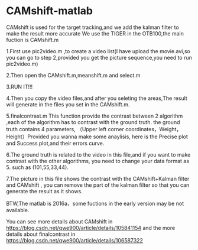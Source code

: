 # CAMshift-matlab
CAMshift is used for the target tracking,and we add the kalman filter to make the result more accurate
We use the TIGER in the OTB100,the main fuction is CAMshift.m

1.First use pic2video.m ,to create a video list(I have upload the movie.avi,so you can go to step 2,provided you get the picture sequence,you need to run pic2video.m)

2.Then open the CAMshift.m,meanshift.m and select.m

3.RUN IT!!!

4.Then you copy the video files,and after you seleting the areas,The result will generate in the files you set in the CAMshift.m.

5.finalcontrast.m This function provide the contrast between 2 algorithm ,each of the algorithm has to contrast with the ground truth.
  the ground truth contains 4 parameters,  （Upper left corner coordinates，Weight，Height）Provided you wanna make some anaylisis, here is the Precise plot and Success plot,and their errors curve.
 
6.The ground truth is related to the video in this file,and if you want to make contrast with the other algorithms, you need to change your data format as 5.
such as (101,55,33,44).

7.The picture in this file shows the contrast with the CAMshift+Kalman filter and CAMshift , you can remove the part of the kalman filter so that you can generate the result as it shows.

BTW,The matlab is 2016a，some fuctions in the early version may be not available.

You can see more details about CAMshift in https://blog.csdn.net/qwe900/article/details/105841154
and the more details about finalcontrast in https://blog.csdn.net/qwe900/article/details/106587322
